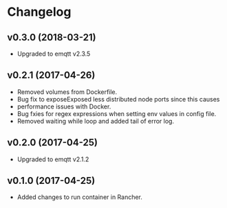 # Changelog

## v0.3.0 (2018-03-21)
* Upgraded to emqtt v2.3.5

## v0.2.1 (2017-04-26)
* Removed volumes from Dockerfile.
* Bug fix to exposeExposed less distributed node ports since this causes
* performance issues with Docker.
* Bug fxies for regex expressions when setting env values in config file.
* Removed waiting while loop and added tail of error log.

## v0.2.0 (2017-04-25)
* Upgraded to emqtt v2.1.2

## v0.1.0 (2017-04-25)
* Added changes to run container in Rancher.
